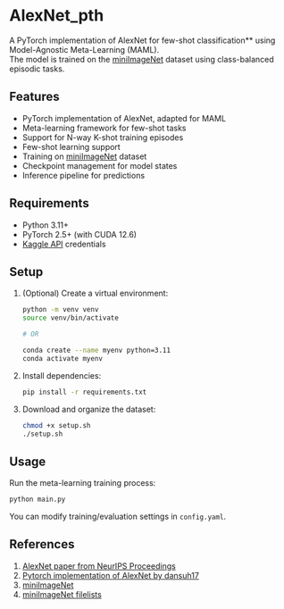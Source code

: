 # AlexNet_pth
A PyTorch implementation of AlexNet for few-shot classification** using Model-Agnostic Meta-Learning (MAML).  
The model is trained on the [miniImageNet](https://www.kaggle.com/datasets/arjunashok33/miniimagenet) dataset using class-balanced episodic tasks.

## Features
- PyTorch implementation of AlexNet, adapted for MAML
- Meta-learning framework for few-shot tasks
- Support for N-way K-shot training episodes 
- Few-shot learning support
- Training on [miniImageNet](https://www.kaggle.com/datasets/arjunashok33/miniimagenet) dataset
- Checkpoint management for model states
- Inference pipeline for predictions

## Requirements
- Python 3.11+
- PyTorch 2.5+ (with CUDA 12.6)
- [Kaggle API](https://github.com/Kaggle/kaggle-api) credentials

## Setup
1. (Optional) Create a virtual environment:
    ```bash
    python -m venv venv
    source venv/bin/activate

    # OR

    conda create --name myenv python=3.11
    conda activate myenv
    ```

2. Install dependencies:
    ```bash
    pip install -r requirements.txt
    ```

3. Download and organize the dataset:
    ```bash
    chmod +x setup.sh
    ./setup.sh
    ```

## Usage
Run the meta-learning training process:
```bash
python main.py
```
You can modify training/evaluation settings in `config.yaml`.

## References
1. [AlexNet paper from NeurIPS Proceedings](https://proceedings.neurips.cc/paper/2012/hash/c399862d3b9d6b76c8436e924a68c45b-Abstract.html)
2. [Pytorch implementation of AlexNet by dansuh17](https://github.com/dansuh17/alexnet-pytorch)
3. [miniImageNet](https://www.kaggle.com/datasets/arjunashok33/miniimagenet)
4. [miniImageNet filelists](https://github.com/ashok-arjun/MLRC-2021-Few-Shot-Learning-And-Self-Supervision/tree/master/filelists/miniImagenet)